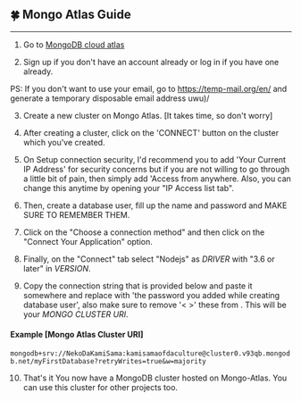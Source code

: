 ## 🍀 Mongo Atlas Guide 

-----------------

1. Go to [MongoDB cloud atlas](https://www.mongodb.com/cloud/atlas)

2. Sign up if you don't have an account already or log in if you have one already.

PS: If you don't want to use your email, go to https://temp-mail.org/en/ and generate a temporary disposable email address uwu)/

3. Create a new cluster on Mongo Atlas. [It takes time, so don't worry]

4. After creating a cluster, click on the 'CONNECT' button on the cluster which you've created.

5. On Setup connection security, I'd recommend you to add 'Your Current IP Address' for security concerns but if you are not willing to go through a little bit of pain, then simply add 'Access from anywhere. Also, you can change this anytime by opening your "IP Access list tab".

6. Then, create a database user, fill up the name and password and MAKE SURE TO REMEMBER THEM.

7. Click on the "Choose a connection method" and then click on the "Connect Your Application" option.

8. Finally, on the "Connect" tab select "Nodejs" as _DRIVER_ with "3.6 or later" in _VERSION_.

9. Copy the connection string that is provided below and paste it somewhere and replace <password> with 'the password you added while creating database user', also make sure to remove '< >' these from <yourPassword>. This will be your _MONGO CLUSTER URI_.

#### Example [Mongo Atlas Cluster URI]

```mongodb+srv://NekoDaKamiSama:kamisamaofdaculture@cluster0.v93qb.mongodb.net/myFirstDatabase?retryWrites=true&w=majority```

10. That's it You now have a MongoDB cluster hosted on Mongo-Atlas. You can use this cluster for other projects too.
